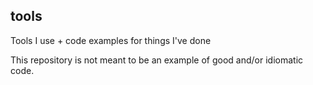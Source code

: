 tools
-----

Tools I use + code examples for things I've done


This repository is not meant to be an example of good and/or idiomatic code.
